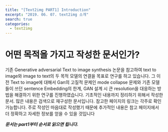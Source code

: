 ```yaml
---
title: "[Text2img PART1] Introduction"
excerpt: "2019. 06. 07. text2img 소개"
search: true
categories: 
  - text2img
---
```


# 어떤 목적을 가지고 작성한 문서인가? 

기존 Generative adversarial Text to image synthesis 논문을 참고하여 text to image와 image to text의 두 목적 모델의 연결을 목표로 연구를 하고 있습니다. 그 이전 Text to image에 대해서 Gan의 고질적 문제인 mode collapse 문제와 기존 모델들이 쓰던 sentence Embedding의 한계, GAN 설계 시 큰 resolution을 대응하는 방법을 해결하기 위한 연구를 진행하였습니다. 기초적인 내용까지 정리하기 위해서 작성한 문서. 많은 내용은 검색으로 재구성한 문서입니다. 참고한 페이지의 링크는 각주로 확인 가능합니다. 주로 작성인 마음대로 작성했기 때문에 추가적인 내용은 참고 페이지에서 더 정확하고 자세한 정보를 얻을 수 있을 것입니다

***문서는 part1부터 순서로 읽으면 됩니다.***

